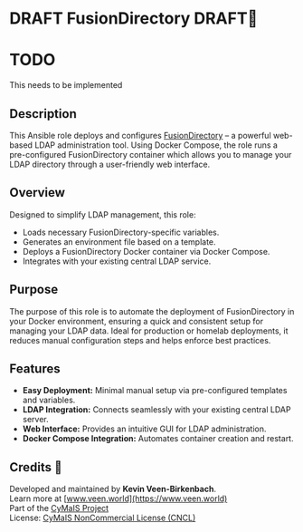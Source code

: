 # DRAFT FusionDirectory DRAFT🐳

# TODO
This needs to be implemented

## Description

This Ansible role deploys and configures [FusionDirectory](https://www.fusiondirectory.org/) – a powerful web-based LDAP administration tool. Using Docker Compose, the role runs a pre-configured FusionDirectory container which allows you to manage your LDAP directory through a user-friendly web interface.

## Overview

Designed to simplify LDAP management, this role:
- Loads necessary FusionDirectory-specific variables.
- Generates an environment file based on a template.
- Deploys a FusionDirectory Docker container via Docker Compose.
- Integrates with your existing central LDAP service.

## Purpose

The purpose of this role is to automate the deployment of FusionDirectory in your Docker environment, ensuring a quick and consistent setup for managing your LDAP data. Ideal for production or homelab deployments, it reduces manual configuration steps and helps enforce best practices.

## Features

- **Easy Deployment:** Minimal manual setup via pre-configured templates and variables.
- **LDAP Integration:** Connects seamlessly with your existing central LDAP server.
- **Web Interface:** Provides an intuitive GUI for LDAP administration.
- **Docker Compose Integration:** Automates container creation and restart.

## Credits 📝

Developed and maintained by **Kevin Veen-Birkenbach**.  
Learn more at [www.veen.world](https://www.veen.world)  
Part of the [CyMaIS Project](https://github.com/kevinveenbirkenbach/cymais)  
License: [CyMaIS NonCommercial License (CNCL)](https://s.veen.world/cncl)